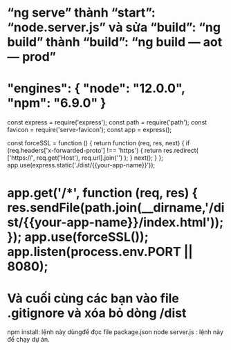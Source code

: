 “ng serve” thành “start”: “node.server.js” và sửa “build”: “ng build” thành “build”: “ng build — aot — prod”
==================================
"engines": {
  "node": "12.0.0",
  "npm": "6.9.0"
}
==================================
const express = require('express');
const path = require('path');
const favicon = require('serve-favicon');
const app = express();

const forceSSL = function () {
  return function (req, res, next) {
    if (req.headers['x-forwarded-proto'] !== 'https') {
      return res.redirect(
        ['https://', req.get('Host'), req.url].join('')
      );
    }
    next();
  }
};
app.use(express.static('./dist/{{your-app-name}}'));

app.get('/*', function (req, res) {
  res.sendFile(path.join(__dirname,'/dist/{{your-app-name}}/index.html'));
});
app.use(forceSSL());
app.listen(process.env.PORT || 8080);
===================================
Và cuối cùng các bạn vào file .gitignore và xóa bỏ dòng /dist
==================================
npm install: lệnh này dùngđể đọc file package.json
node server.js : lệnh này để chạy dự án.
